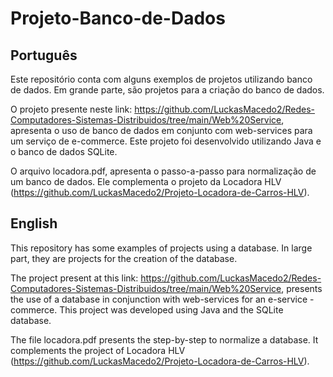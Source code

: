 # Projeto-Banco-de-Dados
## Português
Este repositório conta com alguns exemplos de projetos utilizando banco de dados. Em grande parte, são projetos para a criação do banco de dados.

O projeto presente neste link: https://github.com/LuckasMacedo2/Redes-Computadores-Sistemas-Distribuidos/tree/main/Web%20Service, apresenta o uso de banco de dados em conjunto com web-services para um serviço de e-commerce. Este projeto foi desenvolvido utilizando Java e o banco de dados SQLite.

O arquivo locadora.pdf, apresenta o passo-a-passo para normalização de um banco de dados. Ele complementa o projeto da Locadora HLV (https://github.com/LuckasMacedo2/Projeto-Locadora-de-Carros-HLV).


## English
This repository has some examples of projects using a database. In large part, they are projects for the creation of the database.

The project present at this link: https://github.com/LuckasMacedo2/Redes-Computadores-Sistemas-Distribuidos/tree/main/Web%20Service, presents the use of a database in conjunction with web-services for an e-service -commerce. This project was developed using Java and the SQLite database.

The file locadora.pdf presents the step-by-step to normalize a database. It complements the project of Locadora HLV (https://github.com/LuckasMacedo2/Projeto-Locadora-de-Carros-HLV).
